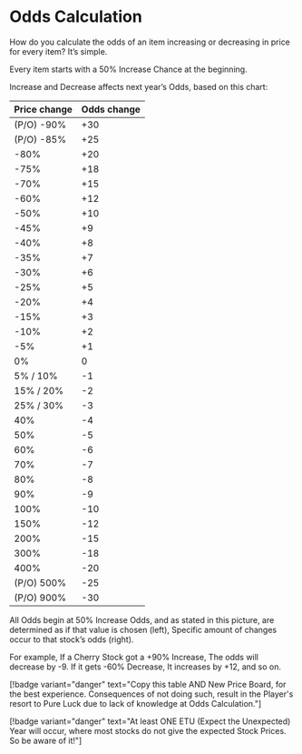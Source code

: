 # Odds Calculation

How do you calculate the odds of an item increasing or decreasing in price for every item? It’s simple.

Every item starts with a 50% Increase Chance at the beginning.

Increase and Decrease affects next year’s Odds, based on this chart:


Price change   | Odds change
---    | ---
(P/O) -90% | +30
(P/O) -85% | +25
-80% | +20
-75% | +18
-70% | +15
-60% | +12
-50% | +10
-45% | +9
-40% | +8
-35% | +7
-30% | +6
-25% | +5
-20% | +4
-15% | +3
-10% | +2
-5% | +1
0% | 0
5% / 10% | -1
15% / 20% | -2
25% / 30% | -3
40% | -4
50% | -5
60% | -6
70% | -7
80% | -8
90% | -9
100% | -10
150% | -12
200% | -15
300% | -18
400% | -20
(P/O) 500% | -25
(P/O) 900% | -30

All Odds begin at 50% Increase Odds, and as stated in this picture, are determined as if that value is chosen (left), Specific amount of changes occur to that stock’s odds (right).

For example, If a Cherry Stock got a +90% Increase, The odds will decrease by -9. If it gets -60% Decrease, It increases by +12, and so on.

[!badge variant="danger" text="Copy this table AND New Price Board, for the best experience. Consequences of not doing such, result in the Player's resort to Pure Luck due to lack of knowledge at Odds Calculation."]

[!badge variant="danger" text="At least ONE ETU (Expect the Unexpected) Year will occur, where most stocks do not give the expected Stock Prices. So be aware of it!"]
